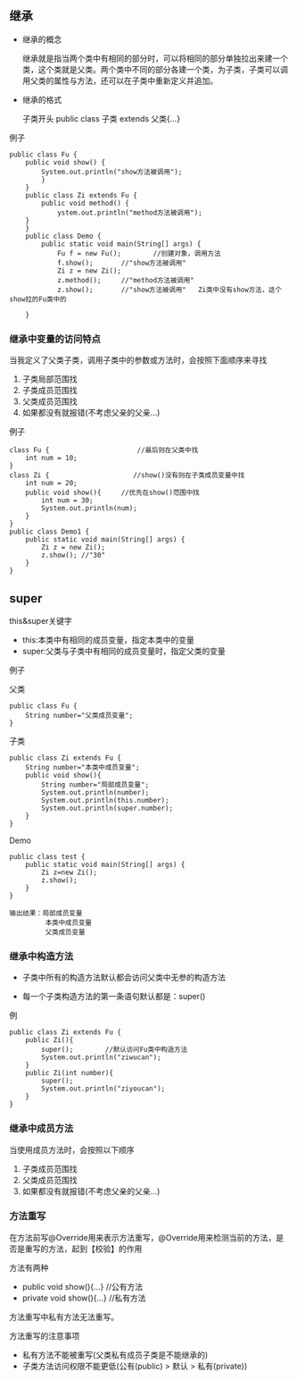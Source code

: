 ## 继承

* 继承的概念

    继承就是指当两个类中有相同的部分时，可以将相同的部分单独拉出来建一个类，这个类就是父类。两个类中不同的部分各建一个类，为子类，子类可以调用父类的属性与方法，还可以在子类中重新定义并追加。
* 继承的格式
  
    子类开头    public class 子类 extends 父类{...}

例子

    public class Fu {
        public void show() {
            System.out.println("show方法被调用");
            }
        }
        public class Zi extends Fu {
            public void method() {
                ystem.out.println("method方法被调用");
        }
        }
        public class Demo {
            public static void main(String[] args) {
                Fu f = new Fu();        //创建对象，调用方法
                f.show();       //"show方法被调用"
                Zi z = new Zi();
                z.method();     //"method方法被调用"
                z.show();       //"show方法被调用"   Zi类中没有show方法，这个show拉的Fu类中的
            
        }

### 继承中变量的访问特点

当我定义了父类子类，调用子类中的参数或方法时，会按照下面顺序来寻找

1. 子类局部范围找
2. 子类成员范围找
3. 父类成员范围找
4. 如果都没有就报错(不考虑父亲的父亲…)

例子

    class Fu {                      //最后则在父类中找
        int num = 10;
    }
    class Zi {                     //show()没有则在子类成员变量中找
        int num = 20;           
        public void show(){     //优先在show()范围中找
            int num = 30;       
            System.out.println(num);
        }
    }
    public class Demo1 {
        public static void main(String[] args) {
            Zi z = new Zi();
            z.show(); //"30" 
        }
    }


## super


this&super关键字
* this:本类中有相同的成员变量，指定本类中的变量
* super:父类与子类中有相同的成员变量时，指定父类的变量

例子

父类

    public class Fu {
        String number="父类成员变量";
    }

子类

    public class Zi extends Fu {
        String number="本类中成员变量";
        public void show(){
            String number="局部成员变量";
            System.out.println(number);
            System.out.println(this.number);
            System.out.println(super.number);
        }
    }

Demo

    public class test {
        public static void main(String[] args) {
            Zi z=new Zi();
            z.show();
        }
    }

    输出结果：局部成员变量
             本类中成员变量
             父类成员变量




### 继承中构造方法

* 子类中所有的构造方法默认都会访问父类中无参的构造方法  

* 每一个子类构造方法的第一条语句默认都是：super()

例

    public class Zi extends Fu {
        public Zi(){
            super();        //默认访问Fu类中构造方法
            System.out.println("ziwucan");
        }
        public Zi(int number){
            super();
            System.out.println("ziyoucan");
        }
    }


### 继承中成员方法


当使用成员方法时，会按照以下顺序

1. 子类成员范围找
2. 父类成员范围找
3. 如果都没有就报错(不考虑父亲的父亲…)



### 方法重写


在方法前写@Override用来表示方法重写，@Override用来检测当前的方法，是否是重写的方法，起到【校验】的作用

方法有两种
* public void show(){...}       //公有方法
* private void show(){...}      //私有方法

方法重写中私有方法无法重写。

方法重写的注意事项

* 私有方法不能被重写(父类私有成员子类是不能继承的)
* 子类方法访问权限不能更低(公有(public) > 默认 > 私有(private))


